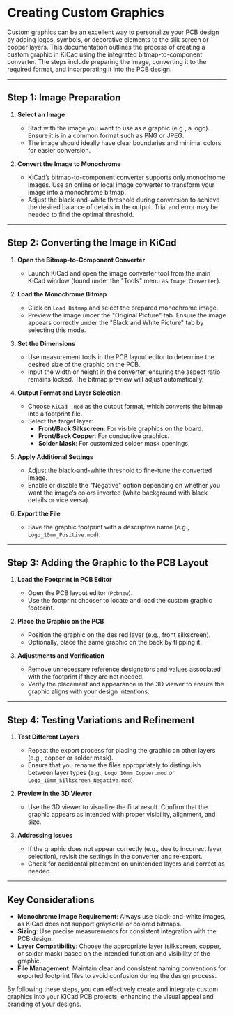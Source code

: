 # Creating Custom Graphics

Custom graphics can be an excellent way to personalize your PCB design by adding logos, symbols, or decorative elements to the silk screen or copper layers. This documentation outlines the process of creating a custom graphic in KiCad using the integrated bitmap-to-component converter. The steps include preparing the image, converting it to the required format, and incorporating it into the PCB design.

---

## Step 1: Image Preparation

1. **Select an Image**  
   - Start with the image you want to use as a graphic (e.g., a logo). Ensure it is in a common format such as PNG or JPEG.  
   - The image should ideally have clear boundaries and minimal colors for easier conversion.

2. **Convert the Image to Monochrome**  
   - KiCad’s bitmap-to-component converter supports only monochrome images. Use an online or local image converter to transform your image into a monochrome bitmap.  
   - Adjust the black-and-white threshold during conversion to achieve the desired balance of details in the output. Trial and error may be needed to find the optimal threshold.

---

## Step 2: Converting the Image in KiCad

1. **Open the Bitmap-to-Component Converter**  
   - Launch KiCad and open the image converter tool from the main KiCad window (found under the "Tools" menu as `Image Converter`).

2. **Load the Monochrome Bitmap**  
   - Click on `Load Bitmap` and select the prepared monochrome image.  
   - Preview the image under the "Original Picture" tab. Ensure the image appears correctly under the "Black and White Picture" tab by selecting this mode.

3. **Set the Dimensions**  
   - Use measurement tools in the PCB layout editor to determine the desired size of the graphic on the PCB.  
   - Input the width or height in the converter, ensuring the aspect ratio remains locked. The bitmap preview will adjust automatically.

4. **Output Format and Layer Selection**  
   - Choose `KiCad .mod` as the output format, which converts the bitmap into a footprint file.  
   - Select the target layer:
     - **Front/Back Silkscreen**: For visible graphics on the board.  
     - **Front/Back Copper**: For conductive graphics.
     - **Solder Mask**: For customized solder mask openings.

5. **Apply Additional Settings**  
   - Adjust the black-and-white threshold to fine-tune the converted image.  
   - Enable or disable the "Negative" option depending on whether you want the image’s colors inverted (white background with black details or vice versa).

6. **Export the File**  
   - Save the graphic footprint with a descriptive name (e.g., `Logo_10mm_Positive.mod`).

---

## Step 3: Adding the Graphic to the PCB Layout

1. **Load the Footprint in PCB Editor**  
   - Open the PCB layout editor (`Pcbnew`).  
   - Use the footprint chooser to locate and load the custom graphic footprint.

2. **Place the Graphic on the PCB**  
   - Position the graphic on the desired layer (e.g., front silkscreen).  
   - Optionally, place the same graphic on the back by flipping it.

3. **Adjustments and Verification**  
   - Remove unnecessary reference designators and values associated with the footprint if they are not needed.  
   - Verify the placement and appearance in the 3D viewer to ensure the graphic aligns with your design intentions.

---

## Step 4: Testing Variations and Refinement

1. **Test Different Layers**  
   - Repeat the export process for placing the graphic on other layers (e.g., copper or solder mask).  
   - Ensure that you rename the files appropriately to distinguish between layer types (e.g., `Logo_10mm_Copper.mod` or `Logo_10mm_Silkscreen_Negative.mod`).

2. **Preview in the 3D Viewer**  
   - Use the 3D viewer to visualize the final result. Confirm that the graphic appears as intended with proper visibility, alignment, and size.

3. **Addressing Issues**  
   - If the graphic does not appear correctly (e.g., due to incorrect layer selection), revisit the settings in the converter and re-export.  
   - Check for accidental placement on unintended layers and correct as needed.

---

## Key Considerations

- **Monochrome Image Requirement**: Always use black-and-white images, as KiCad does not support grayscale or colored bitmaps.
- **Sizing**: Use precise measurements for consistent integration with the PCB design.
- **Layer Compatibility**: Choose the appropriate layer (silkscreen, copper, or solder mask) based on the intended function and visibility of the graphic.
- **File Management**: Maintain clear and consistent naming conventions for exported footprint files to avoid confusion during the design process.

By following these steps, you can effectively create and integrate custom graphics into your KiCad PCB projects, enhancing the visual appeal and branding of your designs.